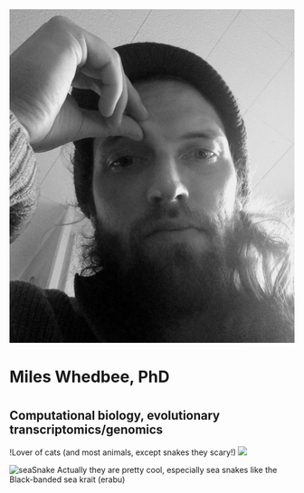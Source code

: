 <div class="page-header">
  <img src="/assets/images/20210412_152015.jpg" alt="Header Image">
</div>
<h1> Miles Whedbee, PhD <h1>
<h2>Computational biology, evolutionary transcriptomics/genomics</h2>

!Lover of cats (and most animals, except snakes they scary!) <img src="/assets/images/cats.jpg" width="50%">



![seaSnake](https://github.com/mileswhedbee/mileswhedbee.github.io/assets/43425455/c58aced9-68cd-42ff-a6f9-925ce82dbb7b)
Actually they are pretty cool, especially sea snakes like the Black-banded sea krait (erabu)
